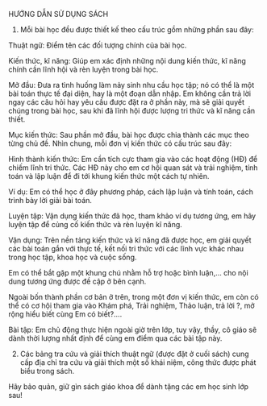 HƯỚNG DẪN SỬ DỤNG SÁCH

1. Mỗi bài học đều được thiết kế theo cấu trúc gồm những phần sau đây:

Thuật ngữ: Điểm tên các đối tượng chính của bài học.

Kiến thức, kĩ năng: Giúp em xác định những nội dung kiến thức, kĩ năng chính cần lĩnh hội và rèn luyện trong bài học.

Mở đầu: Đưa ra tình huống làm nảy sinh nhu cầu học tập; nó có thể là một bài toán thực tế đại diện, hay là một đoạn dẫn nhập. Em không cần trả lời ngay các câu hỏi hay yêu cầu được đặt ra ở phần này, mà sẽ giải quyết chúng trong bài học, sau khi đã lĩnh hội được lượng tri thức và kĩ năng cần thiết.

Mục kiến thức: Sau phần mở đầu, bài học được chia thành các mục theo từng chủ đề. Nhìn chung, mỗi đơn vị kiến thức có cấu trúc sau đây:

Hình thành kiến thức: Em cần tích cực tham gia vào các hoạt động (HĐ) để chiếm lĩnh tri thức. Các HĐ này cho em cơ hội quan sát và trải nghiệm, tính toán và lập luận để đi tới khung kiến thức một cách tự nhiên.

Ví dụ: Em có thể học ở đây phương pháp, cách lập luận và tính toán, cách trình bày lời giải bài toán.

Luyện tập: Vận dụng kiến thức đã học, tham khảo ví dụ tương ứng, em hãy luyện tập để củng cố kiến thức và rèn luyện kĩ năng.

Vận dụng: Trên nền tảng kiến thức và kĩ năng đã được học, em giải quyết các bài toán gắn với thực tế, kết nối tri thức với các lĩnh vực khác nhau trong học tập, khoa học và cuộc sống.

Em có thể bắt gặp một khung chú nhằm hỗ trợ hoặc bình luận,... cho nội dung tương ứng được đề cập ở bên cạnh.

Ngoài bốn thành phần cơ bản ở trên, trong một đơn vị kiến thức, em còn có thể có cơ hội tham gia vào Khám phá, Trải nghiệm, Thảo luận, trả lời ?, mở rộng hiểu biết cùng Em có biết?....

Bài tập: Em chủ động thực hiện ngoài giờ trên lớp, tuy vậy, thầy, cô giáo sẽ dành thời lượng nhất định để cùng em điểm qua các bài tập này.

2. Các bảng tra cứu và giải thích thuật ngữ (được đặt ở cuối sách) cung cấp địa chỉ tra cứu và giải thích một số khái niệm, công thức được phát biểu trong sách.

Hãy bảo quản, giữ gìn sách giáo khoa để dành tặng các em học sinh lớp sau!
